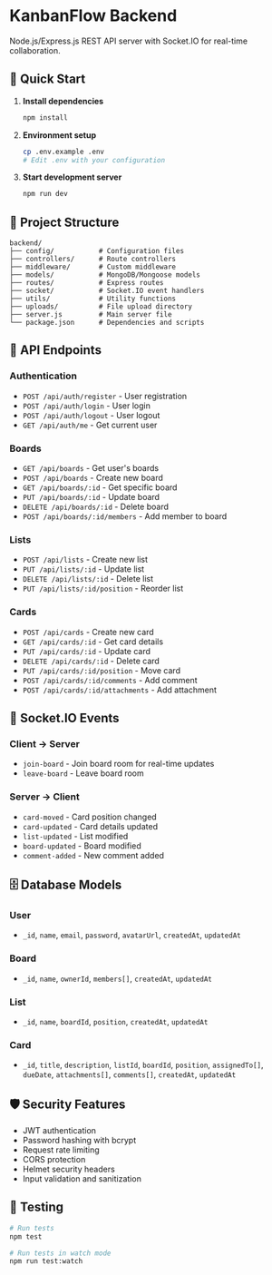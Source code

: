# KanbanFlow Backend

Node.js/Express.js REST API server with Socket.IO for real-time collaboration.

## 🚀 Quick Start

1. **Install dependencies**

   ```bash
   npm install
   ```

2. **Environment setup**

   ```bash
   cp .env.example .env
   # Edit .env with your configuration
   ```

3. **Start development server**
   ```bash
   npm run dev
   ```

## 📁 Project Structure

```
backend/
├── config/           # Configuration files
├── controllers/      # Route controllers
├── middleware/       # Custom middleware
├── models/           # MongoDB/Mongoose models
├── routes/           # Express routes
├── socket/           # Socket.IO event handlers
├── utils/            # Utility functions
├── uploads/          # File upload directory
├── server.js         # Main server file
└── package.json      # Dependencies and scripts
```

## 🔧 API Endpoints

### Authentication

- `POST /api/auth/register` - User registration
- `POST /api/auth/login` - User login
- `POST /api/auth/logout` - User logout
- `GET /api/auth/me` - Get current user

### Boards

- `GET /api/boards` - Get user's boards
- `POST /api/boards` - Create new board
- `GET /api/boards/:id` - Get specific board
- `PUT /api/boards/:id` - Update board
- `DELETE /api/boards/:id` - Delete board
- `POST /api/boards/:id/members` - Add member to board

### Lists

- `POST /api/lists` - Create new list
- `PUT /api/lists/:id` - Update list
- `DELETE /api/lists/:id` - Delete list
- `PUT /api/lists/:id/position` - Reorder list

### Cards

- `POST /api/cards` - Create new card
- `GET /api/cards/:id` - Get card details
- `PUT /api/cards/:id` - Update card
- `DELETE /api/cards/:id` - Delete card
- `PUT /api/cards/:id/position` - Move card
- `POST /api/cards/:id/comments` - Add comment
- `POST /api/cards/:id/attachments` - Add attachment

## 🔌 Socket.IO Events

### Client → Server

- `join-board` - Join board room for real-time updates
- `leave-board` - Leave board room

### Server → Client

- `card-moved` - Card position changed
- `card-updated` - Card details updated
- `list-updated` - List modified
- `board-updated` - Board modified
- `comment-added` - New comment added

## 🗄️ Database Models

### User

- `_id`, `name`, `email`, `password`, `avatarUrl`, `createdAt`, `updatedAt`

### Board

- `_id`, `name`, `ownerId`, `members[]`, `createdAt`, `updatedAt`

### List

- `_id`, `name`, `boardId`, `position`, `createdAt`, `updatedAt`

### Card

- `_id`, `title`, `description`, `listId`, `boardId`, `position`, `assignedTo[]`, `dueDate`, `attachments[]`, `comments[]`, `createdAt`, `updatedAt`

## 🛡️ Security Features

- JWT authentication
- Password hashing with bcrypt
- Request rate limiting
- CORS protection
- Helmet security headers
- Input validation and sanitization

## 🧪 Testing

```bash
# Run tests
npm test

# Run tests in watch mode
npm run test:watch
```
